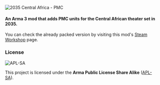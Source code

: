 ![2035 Central Africa - PMC](https://steamuserimages-a.akamaihd.net/ugc/1806518441368477908/1A4AABF928868512C2F954FD30D773667AB940E7/?imw=637&imh=358&ima=fit&impolicy=Letterbox&imcolor=%23000000&letterbox=true)
#### An Arma 3 mod that adds PMC units for the Central African theater set in 2035.
 
You can check the already packed version by visiting this mod's [Steam Workshop](https://steamcommunity.com/sharedfiles/filedetails/?id=2810290629) page.

### License
![APL-SA](https://i.imgur.com/VgZW2Qa.png)

This project is licensed under the **Arma Public License Share Alike** ([APL-SA](../master/LICENSE)).
